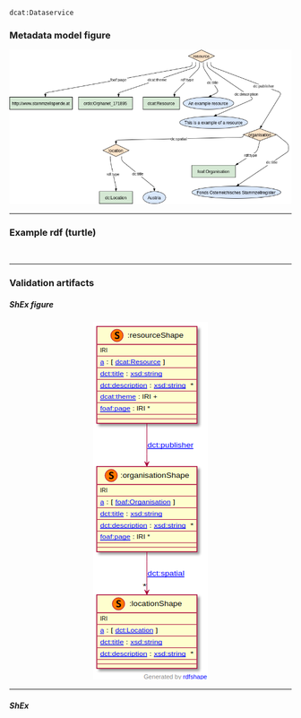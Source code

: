 `dcat:Dataservice`

### Metadata model figure

<p align="center"> 
    <a href="../images/turtle/dataset.png" target="_blank">
        <img src="../images/turtle/resource.png"> 
    </a>
</p>


***

### Example rdf (turtle)

```ttl


```

***

### Validation artifacts

##### ShEx figure

<p align="center"> 
    <a href="../images/shex/dataset.png" target="_blank">
        <img src="../images/shex/resource.png"> 
    </a>
</p>

***
##### ShEx

``` ShEx

```
